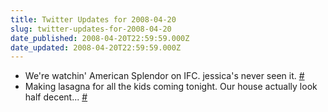 ```yaml
---
title: Twitter Updates for 2008-04-20
slug: twitter-updates-for-2008-04-20
date_published: 2008-04-20T22:59:59.000Z
date_updated: 2008-04-20T22:59:59.000Z
---
```


- We're watchin' American Splendor on IFC. jessica's never seen it. [#](http://twitter.com/joelgoodman/statuses/792779529)
- Making lasagna for all the kids coming tonight. Our house actually look half decent... [#](http://twitter.com/joelgoodman/statuses/793163963)
